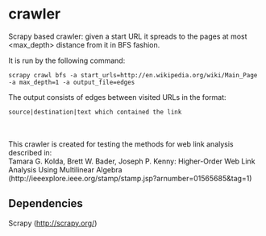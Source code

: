 crawler
=======
Scrapy based crawler: given a start URL it spreads to the pages at most <max_depth> distance from it in BFS fashion.

It is run by the following command:
```
scrapy crawl bfs -a start_urls=http://en.wikipedia.org/wiki/Main_Page -a max_depth=1 -a output_file=edges
```     

The output consists of edges between visited URLs in the format:
```
source|destination|text which contained the link
```
<br>
<br>
This crawler is created for testing the methods for web link analysis described in:<br>
Tamara G. Kolda, Brett W. Bader, Joseph P. Kenny: Higher-Order Web Link Analysis Using Multilinear Algebra
(http://ieeexplore.ieee.org/stamp/stamp.jsp?arnumber=01565685&tag=1)


Dependencies
------------
Scrapy (http://scrapy.org/)

